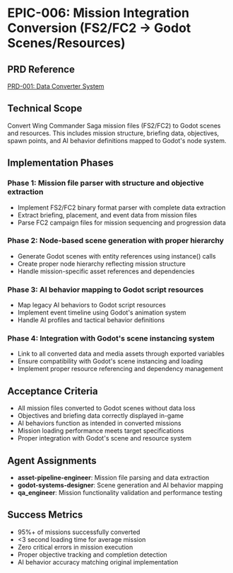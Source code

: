 # EPIC-006: Mission Integration Conversion (FS2/FC2 → Godot Scenes/Resources)

## PRD Reference
[PRD-001: Data Converter System](../prds/PRD-001-data-converter-system.md)

## Technical Scope
Convert Wing Commander Saga mission files (FS2/FC2) to Godot scenes and resources. This includes mission structure, briefing data, objectives, spawn points, and AI behavior definitions mapped to Godot's node system.

## Implementation Phases
### Phase 1: Mission file parser with structure and objective extraction
- Implement FS2/FC2 binary format parser with complete data extraction
- Extract briefing, placement, and event data from mission files
- Parse FC2 campaign files for mission sequencing and progression data

### Phase 2: Node-based scene generation with proper hierarchy
- Generate Godot scenes with entity references using instance() calls
- Create proper node hierarchy reflecting mission structure
- Handle mission-specific asset references and dependencies

### Phase 3: AI behavior mapping to Godot script resources
- Map legacy AI behaviors to Godot script resources
- Implement event timeline using Godot's animation system
- Handle AI profiles and tactical behavior definitions

### Phase 4: Integration with Godot's scene instancing system
- Link to all converted data and media assets through exported variables
- Ensure compatibility with Godot's scene instancing and loading
- Implement proper resource referencing and dependency management

## Acceptance Criteria
- All mission files converted to Godot scenes without data loss
- Objectives and briefing data correctly displayed in-game
- AI behaviors function as intended in converted missions
- Mission loading performance meets target specifications
- Proper integration with Godot's scene and resource system

## Agent Assignments
- **asset-pipeline-engineer**: Mission file parsing and data extraction
- **godot-systems-designer**: Scene generation and AI behavior mapping
- **qa_engineer**: Mission functionality validation and performance testing

## Success Metrics
- 95%+ of missions successfully converted
- <3 second loading time for average mission
- Zero critical errors in mission execution
- Proper objective tracking and completion detection
- AI behavior accuracy matching original implementation